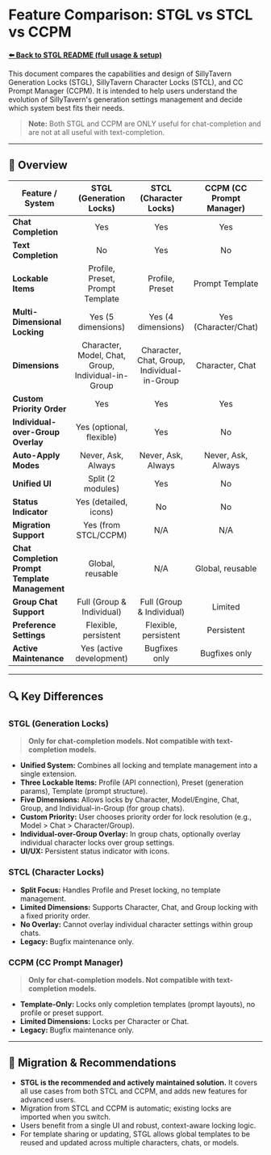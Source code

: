# Feature Comparison: STGL vs STCL vs CCPM

**[⬅️ Back to STGL README (full usage & setup)](./README.md)**

This document compares the capabilities and design of SillyTavern Generation Locks (STGL), SillyTavern Character Locks (STCL), and CC Prompt Manager (CCPM). It is intended to help users understand the evolution of SillyTavern's generation settings management and decide which system best fits their needs.

> **Note:** Both STGL and CCPM are ONLY useful for chat-completion and are not at all useful with text-completion.

---

## 📝 Overview

| Feature / System                | STGL (Generation Locks)  | STCL (Character Locks) | CCPM (CC Prompt Manager) |
|---------------------------------|:------------------------:|:----------------------:|:------------------------:|
| **Chat Completion**        | Yes                      | Yes                     | Yes                     |
| **Text Completion**        | No                      | Yes                     | No                     |
| **Lockable Items**              | Profile, Preset, Prompt Template| Profile, Preset        | Prompt Template                |
| **Multi-Dimensional Locking**   | Yes (5 dimensions)       | Yes (4 dimensions)          | Yes (Character/Chat)    |
| **Dimensions**                  | Character, Model, Chat, Group, Individual-in-Group | Character, Chat, Group, Individual-in-Group  | Character, Chat         |
| **Custom Priority Order**       | Yes  | Yes             | Yes              |
| **Individual-over-Group Overlay** | Yes (optional, flexible)| Yes                     | No                      |
| **Auto-Apply Modes**            | Never, Ask, Always       | Never, Ask, Always  | Never, Ask, Always |
| **Unified UI**                  | Split (2 modules)  | Yes                     | No                      |
| **Status Indicator**            | Yes (detailed, icons)    | No                     | No                      |
| **Migration Support**           | Yes (from STCL/CCPM)     | N/A                    | N/A                     |
| **Chat Completion Prompt Template Management**         | Global, reusable         | N/A                    | Global, reusable      |
| **Group Chat Support**          | Full (Group & Individual)| Full (Group & Individual) | Limited                 |
| **Preference Settings**         | Flexible, persistent     | Flexible, persistent | Persistent                 |
| **Active Maintenance**          | Yes (active development)        | Bugfixes only            | Bugfixes only             |

---

## 🔍 Key Differences

### STGL (Generation Locks)
> **Only for chat-completion models. Not compatible with text-completion models.**

- **Unified System:** Combines all locking and template management into a single extension.
- **Three Lockable Items:** Profile (API connection), Preset (generation params), Template (prompt structure).
- **Five Dimensions:** Allows locks by Character, Model/Engine, Chat, Group, and Individual-in-Group (for group chats).
- **Custom Priority:** User chooses priority order for lock resolution (e.g., Model > Chat > Character/Group).
- **Individual-over-Group Overlay:** In group chats, optionally overlay individual character locks over group settings.
- **UI/UX:** Persistent status indicator with icons.

### STCL (Character Locks)
- **Split Focus:** Handles Profile and Preset locking, no template management.
- **Limited Dimensions:** Supports Character, Chat, and Group locking with a fixed priority order.
- **No Overlay:** Cannot overlay individual character settings within group chats.
- **Legacy:** Bugfix maintenance only.

### CCPM (CC Prompt Manager)
> **Only for chat-completion models. Not compatible with text-completion models.**

- **Template-Only:** Locks only completion templates (prompt layouts), no profile or preset support.
- **Limited Dimensions:** Locks per Character or Chat.
- **Legacy:** Bugfix maintenance only.

---

## 🚀 Migration & Recommendations

- **STGL is the recommended and actively maintained solution.** It covers all use cases from both STCL and CCPM, and adds new features for advanced users.
- Migration from STCL and CCPM is automatic; existing locks are imported when you switch.
- Users benefit from a single UI and robust, context-aware locking logic.
- For template sharing or updating, STGL allows global templates to be reused and updated across multiple characters, chats, or models.
